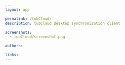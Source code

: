 ```yaml
---
layout: app

permalink: /tubCloud/
description: tubCloud desktop synchronization client

screenshots:
  - tubCloud/screenshot.png

authors:

links:
---
```

